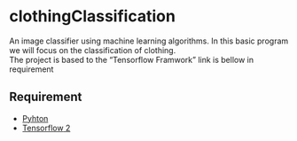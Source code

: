 # clothingClassification
An image classifier using machine learning algorithms. In this basic program we will focus on the classification of clothing.  
The project is based to the <q>Tensorflow Framwork</q> link is bellow in requirement
## Requirement 
- [Pyhton](https://www.python.org/downloads/)
- [<span title="Download and install Tensorflow library">Tensorflow</span> 2](https://www.tensorflow.org/install)

#
